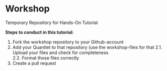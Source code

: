 # Workshop
Temporary Repository for Hands-On Tutorial

__Steps to conduct in this tutorial:__  
1. Fork the workshop repository to your Github-account  
2. Add your Quantlet to that repository (use the workshop-files for that
2.1. Upload your files and check for completeness  
2.2. Format those files correctly  
3. Create a pull request

